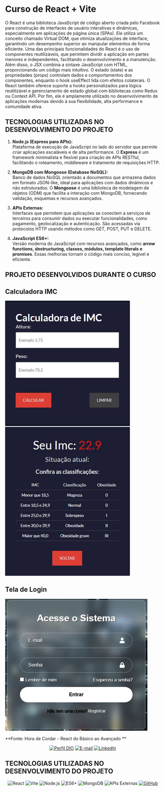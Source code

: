 # Curso de React + Vite

O React é uma biblioteca JavaScript de código aberto criada pelo Facebook para construção de interfaces de usuário interativas e dinâmicas, especialmente em aplicações de página única (SPAs). Ele utiliza um conceito chamado Virtual DOM, que otimiza atualizações de interface, garantindo um desempenho superior ao manipular elementos de forma eficiente. Uma das principais funcionalidades do React é o uso de componentes reutilizáveis, que permitem dividir a aplicação em partes menores e independentes, facilitando o desenvolvimento e a manutenção. Além disso, o JSX combina a sintaxe JavaScript com HTML, proporcionando um código mais intuitivo. O estado (state) e as propriedades (props) controlam dados e comportamentos dos componentes, enquanto o hook useEffect lida com efeitos colaterais. O React também oferece suporte a hooks personalizados para lógica reutilizável e gerenciamento de estado global com bibliotecas como Redux ou Context API. Por fim, ele é amplamente utilizado no desenvolvimento de aplicações modernas devido à sua flexibilidade, alta performance e comunidade ativa.

## TECNOLOGIAS UTILIZADAS NO DESENVOLVIMENTO DO PROJETO


1. **Node.js (Express para APIs):**  
   Plataforma de execução de JavaScript no lado do servidor que permite criar aplicações escaláveis e de alta performance. O **Express** é um framework minimalista e flexível para criação de APIs RESTful, facilitando o roteamento, middleware e tratamento de requisições HTTP.  

2. **MongoDB com Mongoose (Database NoSQL):**  
   Banco de dados NoSQL orientado a documentos que armazena dados em formato JSON-like, ideal para aplicações com dados dinâmicos e não estruturados. O **Mongoose** é uma biblioteca de modelagem de objetos (ODM) que facilita a interação com MongoDB, fornecendo validação, esquemas e recursos avançados.  

3. **APIs Externas:**  
   Interfaces que permitem que aplicações se conectem a serviços de terceiros para consumir dados ou executar funcionalidades, como pagamento, geolocalização e autenticação. São acessadas via protocolos HTTP usando métodos como GET, POST, PUT e DELETE.  

4. **JavaScript ES6+:**  
   Versão moderna do JavaScript com recursos avançados, como **arrow functions, destructuring, classes, módulos, template literals e promises**. Essas melhorias tornam o código mais conciso, legível e eficiente.

## PROJETO DESENVOLVIDOS DURANTE O CURSO

## Calculadora IMC

 ![Calculadora IMC](./1_INTRO/vite-project/src/img/Calculadora_IMC.JPG) ![Calculadora IMC](./1_INTRO/vite-project/src/img/resultadoImc.JPG)

 ## Tela de Login
![Tela de Login](./2_PROJETO_TELA_LOGIN/src/assets/TelaLogin.JPG)

**Fonte: Hora de Cordar - React do Básico ao Avançado **

<div align="center">

[![Perfil DIO](https://img.shields.io/badge/-Meu%20Perfil%20na%20DIO-30A3DC?style=for-the-badge)](https://web.dio.me/users/eltonsa75?tab=achievements) 
[![E-mail](https://img.shields.io/badge/-Email-000?style=for-the-badge&logo=microsoft-outlook&logoColor=E94D5F)](mailto:eltonsa75@hotmail.com)
[![LinkedIn](https://img.shields.io/badge/LinkedIn-000?style=for-the-badge&logo=linkedin&logoColor=0E76A8)](https://www.linkedin.com/in/elton-andrade/)

</div>

##  TECNOLOGIAS UTILIZADAS NO DESENVOLVIMENTO DO PROJETO

 <div align="center">

![React](https://img.shields.io/badge/React-61DAFB?style=for-the-badge&logo=react&logoColor=white)
![Vite](https://img.shields.io/badge/Vite-646CFF?style=for-the-badge&logo=vite&logoColor=white)
![Node.js](https://img.shields.io/badge/Node.js-339933?style=for-the-badge&logo=node.js&logoColor=white)
![ES6+](https://img.shields.io/badge/ES6%2B-F7DF1E?style=for-the-badge&logo=javascript&logoColor=black)
![MongoDB](https://img.shields.io/badge/MongoDB-47A248?style=for-the-badge&logo=mongodb&logoColor=white)
![APIs Externas](https://img.shields.io/badge/APIs%20Externas-005B9A?style=for-the-badge&logo=api&logoColor=white)
[![GitHub](https://img.shields.io/badge/GitHub-000?style=for-the-badge&logo=github&logoColor=f8f9fa)](https://docs.github.com/)

 </div>
